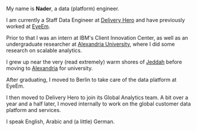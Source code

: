 My name is **Nader**, a data (platform) engineer.

I am currently a Staff Data Engineer at [Delivery Hero](https://deliveryhero.com) and have previously worked at [EyeEm](https://eyeem.com).

Prior to that I was an intern at IBM's Client Innovation Center, as well as an undergraduate researcher at [Alexandria University](https://en.wikipedia.org/wiki/Alexandria_University), where I did some research on scalable analytics.

I grew up near the very (read extremely) warm shores of [Jeddah](https://en.wikipedia.org/wiki/Jeddah) before moving to [Alexandria](https://en.wikipedia.org/wiki/Alexandria) for university.

After graduating, I moved to Berlin to take care of the data platform at EyeEm.

I then moved to Delivery Hero to join its Global Analytics team. A bit over a year and a half later, I moved internally to work on the global customer data platform and services.

I speak English, Arabic and (a little) German.